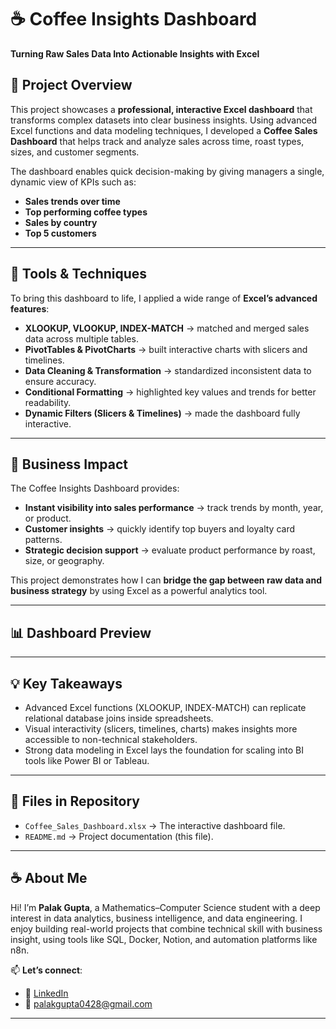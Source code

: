 # ☕ Coffee Insights Dashboard  
**Turning Raw Sales Data Into Actionable Insights with Excel**  

## 📌 Project Overview  
This project showcases a **professional, interactive Excel dashboard** that transforms complex datasets into clear business insights. Using advanced Excel functions and data modeling techniques, I developed a **Coffee Sales Dashboard** that helps track and analyze sales across time, roast types, sizes, and customer segments.  

The dashboard enables quick decision-making by giving managers a single, dynamic view of KPIs such as:  
- **Sales trends over time**  
- **Top performing coffee types**  
- **Sales by country**  
- **Top 5 customers**  

---

## 🔧 Tools & Techniques  
To bring this dashboard to life, I applied a wide range of **Excel’s advanced features**:  
- **XLOOKUP, VLOOKUP, INDEX-MATCH** → matched and merged sales data across multiple tables.  
- **PivotTables & PivotCharts** → built interactive charts with slicers and timelines.  
- **Data Cleaning & Transformation** → standardized inconsistent data to ensure accuracy.  
- **Conditional Formatting** → highlighted key values and trends for better readability.  
- **Dynamic Filters (Slicers & Timelines)** → made the dashboard fully interactive.  

---

## 🚀 Business Impact  
The Coffee Insights Dashboard provides:  
- **Instant visibility into sales performance** → track trends by month, year, or product.  
- **Customer insights** → quickly identify top buyers and loyalty card patterns.  
- **Strategic decision support** → evaluate product performance by roast, size, or geography.  

This project demonstrates how I can **bridge the gap between raw data and business strategy** by using Excel as a powerful analytics tool.  

---

## 📊 Dashboard Preview  


---

## 💡 Key Takeaways  
- Advanced Excel functions (XLOOKUP, INDEX-MATCH) can replicate relational database joins inside spreadsheets.  
- Visual interactivity (slicers, timelines, charts) makes insights more accessible to non-technical stakeholders.  
- Strong data modeling in Excel lays the foundation for scaling into BI tools like Power BI or Tableau.  

---

## 📂 Files in Repository  
- `Coffee_Sales_Dashboard.xlsx` → The interactive dashboard file.  
- `README.md` → Project documentation (this file).  

---

## ☕ About Me

Hi! I’m **Palak Gupta**, a Mathematics–Computer Science student with a deep interest in data analytics, business intelligence, and data engineering. I enjoy building real-world projects that combine technical skill with business insight, using tools like SQL, Docker, Notion, and automation platforms like n8n.

📫 **Let’s connect**:  
- 🔗 [LinkedIn](https://www.linkedin.com/in/palakgupta28/)  
- 📧 [palakgupta0428@gmail.com](mailto:palakgupta0428@gmail.com)  

---
